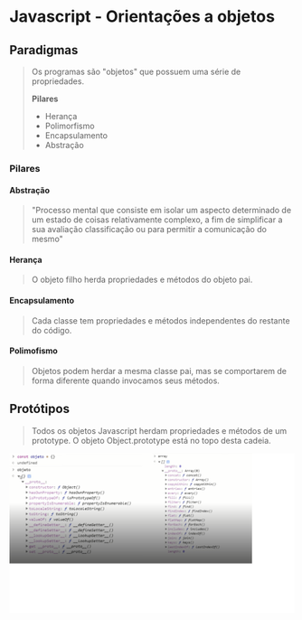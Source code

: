 ﻿# Javascript - Orientações a objetos

## Paradigmas

> Os programas são "objetos" que possuem uma série de propriedades.
> 
> **Pilares**
> - Herança
> - Polimorfismo
> - Encapsulamento
> - Abstração

### Pilares

#### Abstração

> "Processo mental que consiste em isolar um aspecto determinado de um estado de coisas relativamente complexo, a fim de simplificar a sua avaliação classificação ou para permitir a comunicação do mesmo"

#### Herança

> O objeto filho herda propriedades e métodos do objeto pai.

#### Encapsulamento

> Cada classe tem propriedades e métodos independentes do restante do código.

#### Polimofismo

> Objetos podem herdar a mesma classe pai, mas se comportarem de forma diferente quando invocamos seus métodos.

## Protótipos

> Todos os objetos Javascript herdam propriedades e métodos de um prototype. O objeto Object.prototype está no topo desta cadeia.

![enter image description here](../img/objeto_javascript.png)


